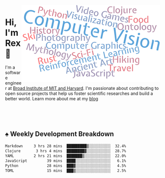 <img src="https://raw.githubusercontent.com/rexwangcc/rexwangcc/master/myself.png" alt="Rex!" width="450" height="250" align="right">

# Hi, I'm Rex 👋

I'm a software engineer at [Broad Institute of MIT and Harvard](https://www.broadinstitute.org/). I'm passionate about contributing to open source projects that help us foster scientific researches and build a better world. Learn more about me at my [blog](https://rexwang.cc)

<br>
<br>
<br>

<table>
<tr valign="top" width="50%">
<!-- <td > -->

## ♠ Weekly Development Breakdown

<!-- code_time starts -->

```text
Markdown     3 hrs 28 mins  █████████▒░░░░░░░░░░  32.4%
Clojure       3 hrs 4 mins  ████████▓░░░░░░░░░░░  28.7%
YAML         2 hrs 21 mins  ███████▒░░░░░░░░░░░░  22.0%
JavaScript         39 mins  ████░░░░░░░░░░░░░░░░   6.1%
Python             28 mins  ███▓░░░░░░░░░░░░░░░░   4.5%
TOML               15 mins  ███▒░░░░░░░░░░░░░░░░   2.5%
```

<!-- code_time ends -->

<!-- Placeholder for my Game statuses -->

<!-- <td valign="top" width="50%">

#### ♦ My Personal Progress

</td> -->

</tr>
</table>
